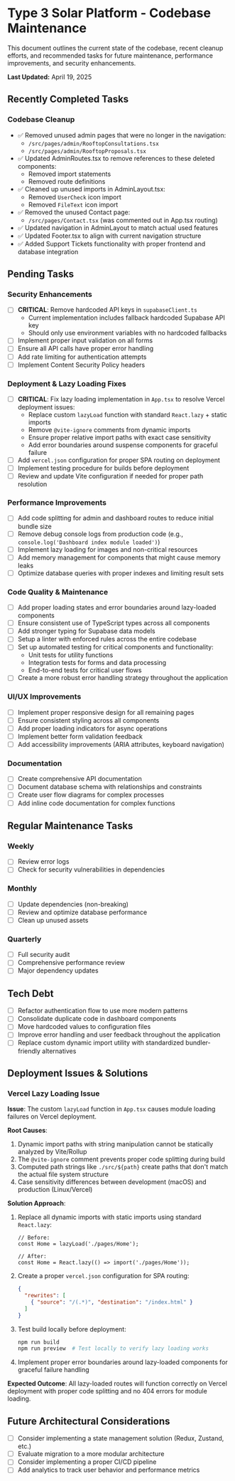 # Type 3 Solar Platform - Codebase Maintenance

This document outlines the current state of the codebase, recent cleanup efforts, and recommended tasks for future maintenance, performance improvements, and security enhancements.

**Last Updated:** April 19, 2025

## Recently Completed Tasks

### Codebase Cleanup
- ✅ Removed unused admin pages that were no longer in the navigation:
  - `/src/pages/admin/RooftopConsultations.tsx`
  - `/src/pages/admin/RooftopProposals.tsx`
- ✅ Updated AdminRoutes.tsx to remove references to these deleted components:
  - Removed import statements
  - Removed route definitions
- ✅ Cleaned up unused imports in AdminLayout.tsx:
  - Removed `UserCheck` icon import 
  - Removed `FileText` icon import
- ✅ Removed the unused Contact page:
  - `/src/pages/Contact.tsx` (was commented out in App.tsx routing)
- ✅ Updated navigation in AdminLayout to match actual used features
- ✅ Updated Footer.tsx to align with current navigation structure
- ✅ Added Support Tickets functionality with proper frontend and database integration

## Pending Tasks

### Security Enhancements
- [ ] **CRITICAL**: Remove hardcoded API keys in `supabaseClient.ts`
  - Current implementation includes fallback hardcoded Supabase API key
  - Should only use environment variables with no hardcoded fallbacks
- [ ] Implement proper input validation on all forms
- [ ] Ensure all API calls have proper error handling
- [ ] Add rate limiting for authentication attempts
- [ ] Implement Content Security Policy headers

### Deployment & Lazy Loading Fixes
- [ ] **CRITICAL**: Fix lazy loading implementation in `App.tsx` to resolve Vercel deployment issues:
  - Replace custom `lazyLoad` function with standard `React.lazy` + static imports
  - Remove `@vite-ignore` comments from dynamic imports
  - Ensure proper relative import paths with exact case sensitivity
  - Add error boundaries around suspense components for graceful failure
- [ ] Add `vercel.json` configuration for proper SPA routing on deployment
- [ ] Implement testing procedure for builds before deployment
- [ ] Review and update Vite configuration if needed for proper path resolution

### Performance Improvements
- [ ] Add code splitting for admin and dashboard routes to reduce initial bundle size
- [ ] Remove debug console logs from production code (e.g., `console.log('Dashboard index module loaded')`)
- [ ] Implement lazy loading for images and non-critical resources
- [ ] Add memory management for components that might cause memory leaks
- [ ] Optimize database queries with proper indexes and limiting result sets

### Code Quality & Maintenance
- [ ] Add proper loading states and error boundaries around lazy-loaded components
- [ ] Ensure consistent use of TypeScript types across all components
- [ ] Add stronger typing for Supabase data models
- [ ] Setup a linter with enforced rules across the entire codebase
- [ ] Set up automated testing for critical components and functionality:
  - Unit tests for utility functions
  - Integration tests for forms and data processing
  - End-to-end tests for critical user flows
- [ ] Create a more robust error handling strategy throughout the application

### UI/UX Improvements
- [ ] Implement proper responsive design for all remaining pages
- [ ] Ensure consistent styling across all components
- [ ] Add proper loading indicators for async operations
- [ ] Implement better form validation feedback
- [ ] Add accessibility improvements (ARIA attributes, keyboard navigation)

### Documentation
- [ ] Create comprehensive API documentation
- [ ] Document database schema with relationships and constraints
- [ ] Create user flow diagrams for complex processes
- [ ] Add inline code documentation for complex functions

## Regular Maintenance Tasks

### Weekly
- [ ] Review error logs
- [ ] Check for security vulnerabilities in dependencies

### Monthly
- [ ] Update dependencies (non-breaking)
- [ ] Review and optimize database performance
- [ ] Clean up unused assets

### Quarterly
- [ ] Full security audit
- [ ] Comprehensive performance review
- [ ] Major dependency updates

## Tech Debt

- [ ] Refactor authentication flow to use more modern patterns
- [ ] Consolidate duplicate code in dashboard components
- [ ] Move hardcoded values to configuration files
- [ ] Improve error handling and user feedback throughout the application
- [ ] Replace custom dynamic import utility with standardized bundler-friendly alternatives

## Deployment Issues & Solutions

### Vercel Lazy Loading Issue

**Issue**: The custom `lazyLoad` function in `App.tsx` causes module loading failures on Vercel deployment.

**Root Causes**:
1. Dynamic import paths with string manipulation cannot be statically analyzed by Vite/Rollup
2. The `@vite-ignore` comment prevents proper code splitting during build
3. Computed path strings like `./src/${path}` create paths that don't match the actual file system structure
4. Case sensitivity differences between development (macOS) and production (Linux/Vercel)

**Solution Approach**:
1. Replace all dynamic imports with static imports using standard `React.lazy`:
   ```tsx
   // Before:
   const Home = lazyLoad('./pages/Home');
   
   // After:
   const Home = React.lazy(() => import('./pages/Home'));
   ```

2. Create a proper `vercel.json` configuration for SPA routing:
   ```json
   {
     "rewrites": [
       { "source": "/(.*)", "destination": "/index.html" }
     ]
   }
   ```

3. Test build locally before deployment:
   ```bash
   npm run build
   npm run preview  # Test locally to verify lazy loading works
   ```

4. Implement proper error boundaries around lazy-loaded components for graceful failure handling

**Expected Outcome**: All lazy-loaded routes will function correctly on Vercel deployment with proper code splitting and no 404 errors for module loading.

## Future Architectural Considerations

- [ ] Consider implementing a state management solution (Redux, Zustand, etc.)
- [ ] Evaluate migration to a more modular architecture
- [ ] Consider implementing a proper CI/CD pipeline
- [ ] Add analytics to track user behavior and performance metrics
